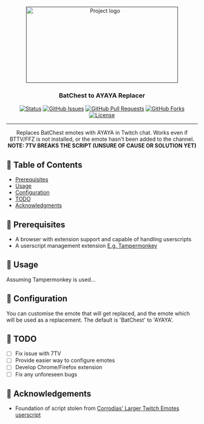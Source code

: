 <p align="center">
  <a href="" rel="noopener">
 <img width=400px height=200px src="https://i.imgur.com/I3loGs9.png" alt="Project logo"></a>
</p>

<h3 align="center">BatChest to AYAYA Replacer</h3>

<div align="center">

[![Status](https://img.shields.io/badge/status-active-success)]()
[![GitHub Issues](https://img.shields.io/github/issues/adamisafk/BatChest-to-AYAYA-Replacer)](https://github.com/adamisafk/BatChest-to-AYAYA-Replacer/issues)
[![GitHub Pull Requests](https://img.shields.io/github/issues-pr/kylelobo/The-Documentation-Compendium)](https://github.com/kylelobo/The-Documentation-Compendium/pulls)
[![GitHub Forks](https://img.shields.io/github/forks/adamisafk/BatChest-to-AYAYA-Replacer)](https://github.com/kylelobo/The-Documentation-Compendium/pulls)
[![License](https://img.shields.io/github/license/adamisafk/BatChest-to-AYAYA-Replacer)](/LICENSE)

</div>

---

<p align="center"> Replaces BatChest emotes with AYAYA in Twitch chat. Works even if BTTV/FFZ is not installed, or the emote hasn't been added to the channel.
    <br> 
    <b>NOTE: 7TV BREAKS THE SCRIPT (UNSURE OF CAUSE OR SOLUTION YET)</b>
</p>

## 📝 Table of Contents

- [Prerequisites](#prerequisites)
- [Usage](#usage)
- [Configuration](#configuration)
- [TODO](#todo)
- [Acknowledgments](#acknowledgements)

## 🧰 Prerequisites <a name = "prerequisites"></a>

- A browser with extension support and capable of handling userscripts
- A userscript management extension [E.g. Tampermonkey](https://www.tampermonkey.net/)

## 🎈 Usage <a name = "usage"></a>

Assuming Tampermonkey is used...

## 🔧 Configuration <a name = "configuration"></a>

You can customise the emote that will get replaced, and the emote which will be used as a replacement. The default is 'BatChest' to 'AYAYA'.

## 📝 TODO <a name = "todo"></a>

- [ ] Fix issue with 7TV
- [ ] Provide easier way to configure emotes
- [ ] Develop Chrome/Firefox extension
- [ ] Fix any unforeseen bugs

## 🎉 Acknowledgements <a name = "acknowledgements"></a>

- Foundation of script stolen from [Corrodias' Larger Twitch Emotes userscript](https://greasyfork.org/en/scripts/419584-larger-twitch-emotes)